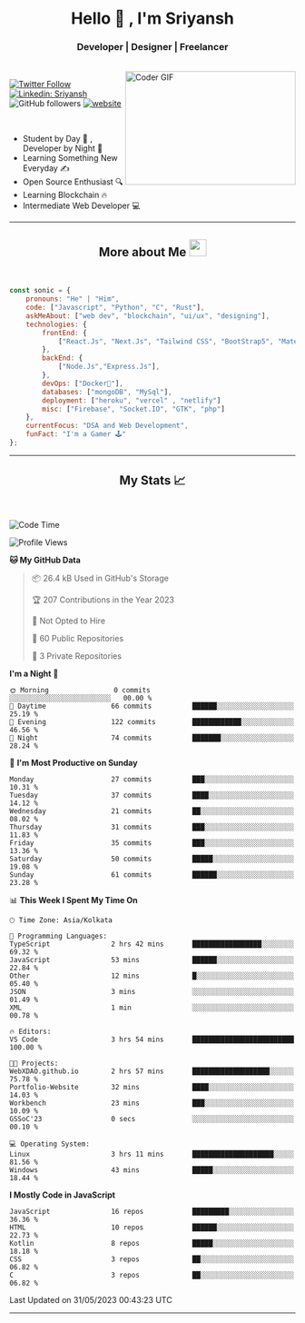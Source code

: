
<h1 align="center">Hello  👋 , I'm Sriyansh</h1>
<h3 align="center">Developer | Designer | Freelancer </h3>
<br>
<img alt="Coder GIF" align="right" height=200 width=300 src="https://miro.medium.com/max/1360/0*7Q3yvSIv_t0ioJ-Z.gif" />

[![Twitter Follow](https://img.shields.io/twitter/follow/ShivamSriyansh?label=Follow)](https://twitter.com/intent/follow?screen_name=ShivamSriyansh)
[![Linkedin: Sriyansh](https://img.shields.io/badge/-Sriyansh-blue?style=flat-square&logo=Linkedin&logoColor=white&link=https://www.linkedin.com/in/sriyansh-shivam/)](https://www.linkedin.com/in/sriyansh-shivam/)
![GitHub followers](https://img.shields.io/github/followers/SoNiC-HeRE?label=Follow&style=social)
[![website](https://img.shields.io/badge/Website-46a2f1.svg?&style=flat-square&logo=Google-Chrome&logoColor=white&link=https://ss-portfolio.vercel.app/)](https://ss-portfolio.vercel.app/)

<br/>

- Student by Day 🌅 , Developer by Night 🌃
- Learning Something New Everyday ✍️
- Open Source Enthusiast 🔍
- Learning Blockchain 🔥
- Intermediate Web Developer 💻



<hr/>

<h2 align="center">More about Me <img src="https://emojis.slackmojis.com/emojis/images/1531849430/4246/blob-sunglasses.gif?1531849430" width="30"/> </h3>
<br>

```javascript
const sonic = {
    pronouns: "He" | "Him",
    code: ["Javascript", "Python", "C", "Rust"],
    askMeAbout: ["web dev", "blockchain", "ui/ux", "designing"],
    technologies: {
        frontEnd: {
            ["React.Js", "Next.Js", "Tailwind CSS", "BootStrap5", "MaterialUI"]
        },
        backEnd: {
            ["Node.Js","Express.Js"],
        },
        devOps: ["Docker🐳"],
        databases: ["mongoDB", "MySql"],
        deployment: ["heroku", "vercel" , "netlify"]
        misc: ["Firebase", "Socket.IO", "GTK", "php"]
    },
    currentFocus: "DSA and Web Development",
    funFact: "I'm a Gamer 🕹️"
};
```
<hr/>

<h2 align="center"> My Stats 📈 </h2>
<br />

<!--START_SECTION:waka-->
![Code Time](http://img.shields.io/badge/Code%20Time-10%20hrs%2047%20mins-blue)

![Profile Views](http://img.shields.io/badge/Profile%20Views-0-blue)

**🐱 My GitHub Data** 

> 📦 26.4 kB Used in GitHub's Storage 
 > 
> 🏆 207 Contributions in the Year 2023
 > 
> 🚫 Not Opted to Hire
 > 
> 📜 60 Public Repositories 
 > 
> 🔑 3 Private Repositories 
 > 
**I'm a Night 🦉** 

```text
🌞 Morning                0 commits           ░░░░░░░░░░░░░░░░░░░░░░░░░   00.00 % 
🌆 Daytime                66 commits          ██████░░░░░░░░░░░░░░░░░░░   25.19 % 
🌃 Evening                122 commits         ████████████░░░░░░░░░░░░░   46.56 % 
🌙 Night                  74 commits          ███████░░░░░░░░░░░░░░░░░░   28.24 % 
```
📅 **I'm Most Productive on Sunday** 

```text
Monday                   27 commits          ███░░░░░░░░░░░░░░░░░░░░░░   10.31 % 
Tuesday                  37 commits          ████░░░░░░░░░░░░░░░░░░░░░   14.12 % 
Wednesday                21 commits          ██░░░░░░░░░░░░░░░░░░░░░░░   08.02 % 
Thursday                 31 commits          ███░░░░░░░░░░░░░░░░░░░░░░   11.83 % 
Friday                   35 commits          ███░░░░░░░░░░░░░░░░░░░░░░   13.36 % 
Saturday                 50 commits          █████░░░░░░░░░░░░░░░░░░░░   19.08 % 
Sunday                   61 commits          ██████░░░░░░░░░░░░░░░░░░░   23.28 % 
```


📊 **This Week I Spent My Time On** 

```text
🕑︎ Time Zone: Asia/Kolkata

💬 Programming Languages: 
TypeScript               2 hrs 42 mins       █████████████████░░░░░░░░   69.32 % 
JavaScript               53 mins             ██████░░░░░░░░░░░░░░░░░░░   22.84 % 
Other                    12 mins             █░░░░░░░░░░░░░░░░░░░░░░░░   05.40 % 
JSON                     3 mins              ░░░░░░░░░░░░░░░░░░░░░░░░░   01.49 % 
XML                      1 min               ░░░░░░░░░░░░░░░░░░░░░░░░░   00.78 % 

🔥 Editors: 
VS Code                  3 hrs 54 mins       █████████████████████████   100.00 % 

🐱‍💻 Projects: 
WebXDAO.github.io        2 hrs 57 mins       ███████████████████░░░░░░   75.78 % 
Portfolio-Website        32 mins             ████░░░░░░░░░░░░░░░░░░░░░   14.03 % 
Workbench                23 mins             ███░░░░░░░░░░░░░░░░░░░░░░   10.09 % 
GSSoC'23                 0 secs              ░░░░░░░░░░░░░░░░░░░░░░░░░   00.10 % 

💻 Operating System: 
Linux                    3 hrs 11 mins       ████████████████████░░░░░   81.56 % 
Windows                  43 mins             █████░░░░░░░░░░░░░░░░░░░░   18.44 % 
```

**I Mostly Code in JavaScript** 

```text
JavaScript               16 repos            █████████░░░░░░░░░░░░░░░░   36.36 % 
HTML                     10 repos            ██████░░░░░░░░░░░░░░░░░░░   22.73 % 
Kotlin                   8 repos             █████░░░░░░░░░░░░░░░░░░░░   18.18 % 
CSS                      3 repos             ██░░░░░░░░░░░░░░░░░░░░░░░   06.82 % 
C                        3 repos             ██░░░░░░░░░░░░░░░░░░░░░░░   06.82 % 
```




 Last Updated on 31/05/2023 00:43:23 UTC
<!--END_SECTION:waka-->
<hr />

